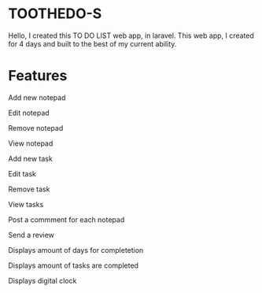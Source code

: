 # TOOTHEDO-S

Hello,
I created this TO DO LIST web app, in laravel. This web app, I created for 4 days
and built to the best of my current ability.

Features
===========================
Add new notepad

Edit notepad

Remove notepad

View notepad


Add new task

Edit task

Remove task

View tasks


Post a commment for each notepad

Send a review


Displays amount of days for completetion

Displays amount of tasks are completed

Displays digital clock


